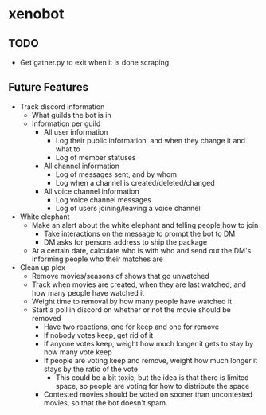# xenobot

## TODO
- Get gather.py to exit when it is done scraping

## Future Features
- Track discord information
  - What guilds the bot is in
  - Information per guild
    - All user information
      - Log their public information, and when they change it and what to
      - Log of member statuses
    - All channel information
      - Log of messages sent, and by whom
      - Log when a channel is created/deleted/changed
    - All voice channel information
      - Log voice channel messages
      - Log of users joining/leaving a voice channel
- White elephant
  - Make an alert about the white elephant and telling people how to join
    - Take interactions on the message to prompt the bot to DM
    - DM asks for persons address to ship the package
  - At a certain date, calculate who is with who and send out the DM's informing people who their matches are
- Clean up plex
  - Remove movies/seasons of shows that go unwatched
  - Track when movies are created, when they are last watched, and how many people have watched it
  - Weight time to removal by how many people have watched it
  - Start a poll in discord on whether or not the movie should be removed
    - Have two reactions, one for keep and one for remove
    - If nobody votes keep, get rid of it
    - If anyone votes keep, weight how much longer it gets to stay by how many vote keep
    - If people are voting keep and remove, weight how much longer it stays by the ratio of the vote
      - This could be a bit toxic, but the idea is that there is limited space, so people are voting for how to distribute the space
    - Contested movies should be voted on sooner than uncontested movies, so that the bot doesn't spam.
